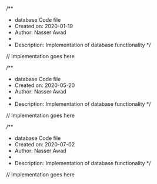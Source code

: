/**
 * database Code file
 * Created on: 2020-01-19
 * Author: Nasser Awad
 *
 * Description: Implementation of database functionality
 */
 
// Implementation goes here

/**
 * database Code file
 * Created on: 2020-05-20
 * Author: Nasser Awad
 *
 * Description: Implementation of database functionality
 */
 
// Implementation goes here

/**
 * database Code file
 * Created on: 2020-07-02
 * Author: Nasser Awad
 *
 * Description: Implementation of database functionality
 */
 
// Implementation goes here

